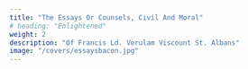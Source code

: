 ```yaml
---
title: "The Essays Or Counsels, Civil And Moral"
# heading: "Enlightened"
weight: 2
description: "Of Francis Ld. Verulam Viscount St. Albans"
image: "/covers/essaysbacon.jpg"
---
```



